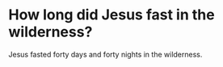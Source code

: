 # How long did Jesus fast in the wilderness?

Jesus fasted forty days and forty nights in the wilderness.
